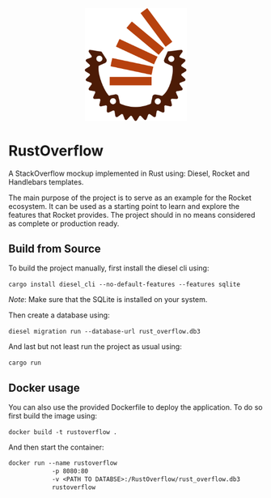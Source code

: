 <p align="center" width="100%">
    <img width="40%" src="https://raw.githubusercontent.com/FlorianKohn/RustOverflow/main/static/logo.svg">
</p>

# RustOverflow
A StackOverflow mockup implemented in Rust using: Diesel, Rocket and Handlebars templates.

The main purpose of the project is to serve as an example for the Rocket ecosystem.
It can be used as a starting point to learn and explore the features that Rocket provides.
The project should in no means considered as complete or production ready.

## Build from Source

To build the project manually, first install the diesel cli using:

`cargo install diesel_cli --no-default-features --features sqlite`

_Note_: Make sure that the SQLite is installed on your system.

Then create a database using:

`diesel migration run --database-url rust_overflow.db3`

And last but not least run the project as usual using:

`cargo run`


## Docker usage
You can also use the provided Dockerfile to deploy the application. To do so first build the image using:

`docker build -t rustoverflow .`

And then start the container:

```
docker run --name rustoverflow 
            -p 8080:80 
            -v <PATH TO DATABSE>:/RustOverflow/rust_overflow.db3 
            rustoverflow
```